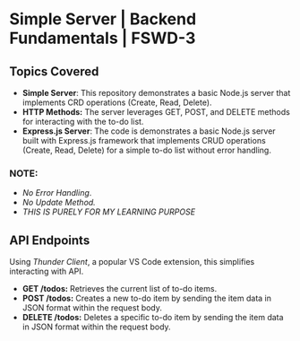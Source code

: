 # Simple Server | Backend Fundamentals | FSWD-3

## Topics Covered
- **Simple Server**: This repository demonstrates a basic Node.js server that implements CRD operations (Create, Read, Delete).
- **HTTP Methods:** The server leverages GET, POST, and DELETE methods for interacting with the to-do list.
- **Express.js Server**: The code is demonstrates a basic Node.js server built with Express.js framework that implements CRUD operations (Create, Read, Delete) for a simple to-do list without error handling.


### NOTE:
- *No Error Handling*.
- *No Update Method.*
- *THIS IS PURELY FOR MY LEARNING PURPOSE*

## API Endpoints    
Using *Thunder Client*, a popular VS Code extension, this simplifies interacting with API.
- **GET /todos:** Retrieves the current list of to-do items.
- **POST /todos:** Creates a new to-do item by sending the item data in JSON format within the request body. 
- **DELETE /todos:** Deletes a specific to-do item by sending the item data in JSON format within the request body.
